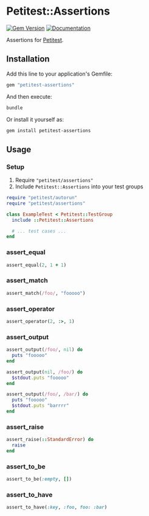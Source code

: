 # Petitest::Assertions

[![Gem Version](https://badge.fury.io/rb/petitest-assertions.svg)](https://rubygems.org/gems/petitest-assertions)
[![Documentation](http://img.shields.io/badge/docs-rdoc.info-blue.svg)](http://www.rubydoc.info/github/petitest/petitest-assertions)

Assertions for [Petitest](https://github.com/petitest/petitest).

## Installation

Add this line to your application's Gemfile:

```ruby
gem "petitest-assertions"
```

And then execute:

```bash
bundle
```

Or install it yourself as:

```bash
gem install petitest-assertions
```

## Usage

### Setup

1. Require `"petitest/assertions"`
2. Include `Petitest::Assertions` into your test groups

```ruby
require "petitest/autorun"
require "petitest/assertions"

class ExampleTest < Petitest::TestGroup
  include ::Petitest::Assertions

  # ... test cases ...
end
```

### assert_equal

```ruby
assert_equal(2, 1 + 1)
```

### assert_match

```ruby
assert_match(/foo/, "fooooo")
```

### assert_operator

```ruby
assert_operator(2, :>, 1)
```

### assert_output

```ruby
assert_output(/foo/, nil) do
  puts "fooooo"
end

assert_output(nil, /foo/) do
  $stdout.puts "fooooo"
end

assert_output(/foo/, /bar/) do
  puts "fooooo"
  $stdout.puts "barrrr"
end
```

### assert_raise

```ruby
assert_raise(::StandardError) do
  raise
end
```

### assert_to_be

```ruby
assert_to_be(:empty, [])
```

### assert_to_have

```ruby
assert_to_have(:key, :foo, foo: :bar)
```

